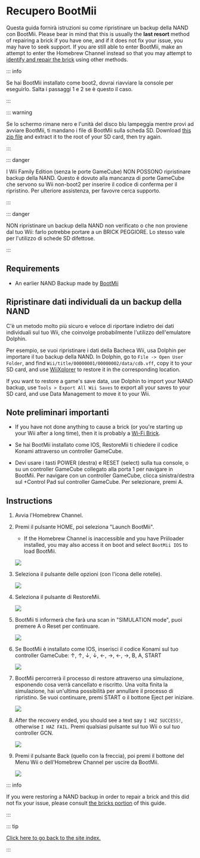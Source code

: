 # Recupero BootMii

Questa guida fornirà istruzioni su come ripristinare un backup della NAND con BootMii. Please bear in mind that this is usually the <strong>last resort</strong> method of repairing a brick if you have one, and if it does not fix your issue, you may have to seek support. If you are still able to enter BootMii, make an attempt to enter the Homebrew Channel instead so that you may attempt to [identify and repair the brick](bricks) using other methods.

::: info

Se hai BootMii installato come boot2, dovrai riavviare la console per eseguirlo. Salta i passaggi 1 e 2 se è questo il caso.

:::

::: warning

Se lo schermo rimane nero e l'unità del disco blu lampeggia mentre provi ad avviare BootMii, ti mandano i file di BootMii sulla scheda SD. Download [this zip file](https://static.hackmii.com/bootmii_sd_files.zip) and extract it to the root of your SD card, then try again.

:::

::: danger

I Wii Family Edition (senza le porte GameCube) NON POSSONO ripristinare backup della NAND. Questo è dovuto alla mancanza di porte GameCube che servono su Wii non-boot2 per inserire il codice di conferma per il ripristino. Per ulteriore assistenza, per favovre cerca supporto.

:::

::: danger

NON ripristinare un backup della NAND non verificato o che non proviene dal tuo Wii: farlo potrebbe portare a un BRICK PEGGIORE. Lo stesso vale per l'utilizzo di schede SD difettose.

:::

## Requirements

- An earlier NAND Backup made by [BootMii](bootmii)

## Ripristinare dati individuali da un backup della NAND

C'è un metodo molto più sicuro e veloce di riportare indietro dei dati individuali sul tuo Wii, che coinvolge probabilmente l'utilizzo dell'emulatore Dolphin.

Per esempio, se vuoi ripristinare i dati della Bacheca Wii, usa Dolphin per importare il tuo backup della NAND. In Dolphin, go to `File -> Open User Folder`, and find `Wii/title/00000001/00000002/data/cdb.vff`, copy it to your SD card, and use [WiiXplorer](https://oscwii.org/library/app/wiixplorer) to restore it in the corresponding location.

If you want to restore a game's save data, use Dolphin to import your NAND backup, use `Tools > Export All Wii Saves` to export all your saves to your SD card, and use Data Management to move it to your Wii.

## Note preliminari importanti

- If you have not done anything to cause a brick (or you're starting up your Wii after a long time), then it is probably a [Wi-Fi Brick](bricks#wi-fi-brick).

- Se hai BootMii installato come IOS, RestoreMii ti chiedere il codice Konami attraverso un controller GameCube.

- Devi usare i tasti POWER (destra) e RESET (select) sulla tua console, o su un controller GameCube collegato alla porta 1 per navigare in BootMii. Per navigare con un controller GameCube, clicca sinistra/destra sul +Control Pad sul controller GameCube. Per selezionare, premi A.

## Instructions

1. Avvia l'Homebrew Channel.

2. Premi il pulsante HOME, poi seleziona "Launch BootMii".

   - If the Homebrew Channel is inaccessible and you have Priiloader installed, you may also access it on boot and select `BootMii IOS` to load BootMii.

   ![](/images/bootmii/BootMii_HBC.png)

3. Seleziona il pulsante delle opzioni (con l'icona delle rotelle).

   ![](/images/bootmii/BootMii_Gears.png)

4. Seleziona il pulsante di RestoreMii.

   ![](/images/bootmii/BootMii_Restore.png)

5. BootMii ti informerà che farà una scan in "SIMULATION mode", puoi premere A o Reset per continuare.

   ![](/images/bootmii/BootMii_NAND_Simulation.png)

6. Se BootMii è installato come IOS, inserisci il codice Konami sul tuo controller GameCube: ↑, ↑, ↓, ↓, ←, →, ←, →, B, A, START

   ![](/images/bootmii/BootMii_NAND_Konami.png)

7. BootMii percorrerà il processo di restore attraverso una simulazione, esponendo cosa verrà cancellato e riscritto. Una volta finita la simulazione, hai un'ultima possibilità per annullare il processo di ripristino. Se vuoi continuare, premi START o il bottone Eject per iniziare.

   ![](/images/bootmii/BootMii_NAND_Restore.png)

8. After the recovery ended, you should see a text say `I HAZ SUCCESS!`, otherwise `I HAZ FAIL`. Premi qualsiasi pulsante sul tuo Wii o sul tuo controller GCN.

   ![](/images/bootmii/BootMii_NAND_Restore_Success.png)

9. Premi il pulsante Back (quello con la freccia), poi premi il bottone del Menu Wii o dell'Homebrew Channel per uscire da BootMii.

   ![](/images/bootmii/BootMii_Return.png)

::: info

If you were restoring a NAND backup in order to repair a brick and this did not fix your issue, please consult [the bricks portion](bricks) of this guide.

:::

::: tip

[Click here to go back to the site index.](site-navigation)

:::
